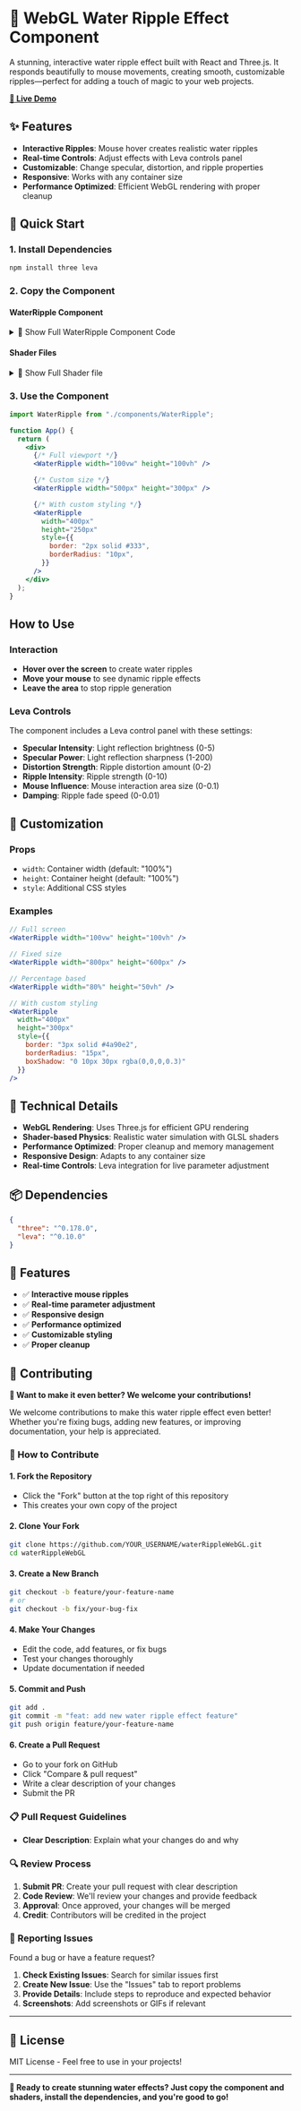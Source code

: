 # 🌊 WebGL Water Ripple Effect Component

A stunning, interactive water ripple effect built with React and Three.js. It responds beautifully to mouse movements, creating smooth, customizable ripples—perfect for adding a touch of magic to your web projects.

[**🎯 Live Demo**](https://deepak-101-dev.github.io/waterRippleWebGL/)

## ✨ Features

- **Interactive Ripples**: Mouse hover creates realistic water ripples
- **Real-time Controls**: Adjust effects with Leva controls panel
- **Customizable**: Change specular, distortion, and ripple properties
- **Responsive**: Works with any container size
- **Performance Optimized**: Efficient WebGL rendering with proper cleanup

## 🚀 Quick Start

### 1. Install Dependencies

```bash
npm install three leva
```

### 2. Copy the Component

#### WaterRipple Component

<details>
  <summary>📄 Show Full WaterRipple Component Code</summary>

```jsx
// src/components/WaterRipple.jsx
import { useEffect, useRef } from "react";
import { useControls } from "leva";
import * as THREE from "three";
import {
  simulationVertexShader,
  simulationFragmentShader,
  renderVertexShader,
  renderFragmentShader,
} from "../utils/shaders";

const WaterRipple = ({ width = "100%", height = "100%", style = {} }) => {
  const containerRef = useRef(null);
  const rendererRef = useRef(null);
  const simMaterialRef = useRef(null);
  const renderMaterialRef = useRef(null);
  const canvas2dRef = useRef(null);
  const textTextureRef = useRef(null);

  // Leva controls for adjustments
  const {
    specularIntensity,
    specularPower,
    distortionStrength,
    rippleIntensity,
    mouseInfluence,
    damping,
  } = useControls("Water Ripple Effect", {
    specularIntensity: {
      value: 1.5,
      min: 0,
      max: 5,
      step: 0.1,
      label: "Specular Intensity",
    },
    specularPower: {
      value: 60,
      min: 1,
      max: 200,
      step: 1,
      label: "Specular Power",
    },
    distortionStrength: {
      value: 0.3,
      min: 0,
      max: 2,
      step: 0.01,
      label: "Distortion Strength",
    },
    rippleIntensity: {
      value: 2.0,
      min: 0,
      max: 10,
      step: 0.1,
      label: "Ripple Intensity",
    },
    mouseInfluence: {
      value: 0.02,
      min: 0,
      max: 0.1,
      step: 0.001,
      label: "Mouse Influence",
    },
    damping: {
      value: 0.002,
      min: 0,
      max: 0.01,
      step: 0.0001,
      label: "Damping",
    },
  });

  useEffect(() => {
    if (!containerRef.current) return;

    const existingCanvases = containerRef.current.querySelectorAll("canvas");
    existingCanvases.forEach((canvas) => canvas.remove());

    const scene = new THREE.Scene();
    const simScene = new THREE.Scene();
    const camera = new THREE.OrthographicCamera(-1, 1, 1, -1, 0, 1);

    const renderer = new THREE.WebGLRenderer({
      antialias: true,
      alpha: true,
      preserveDrawingBuffer: false,
    });

    renderer.setClearColor(0x000000, 1);

    const canvas = renderer.domElement;
    canvas.style.display = "block";
    containerRef.current.appendChild(canvas);
    rendererRef.current = renderer;

    const getContainerSize = () => {
      const rect = containerRef.current.getBoundingClientRect();
      return {
        width: rect.width * window.devicePixelRatio,
        height: rect.height * window.devicePixelRatio,
        displayWidth: rect.width,
        displayHeight: rect.height,
      };
    };

    const resize = () => {
      const {
        width: pixelWidth,
        height: pixelHeight,
        displayWidth,
        displayHeight,
      } = getContainerSize();

      renderer.setPixelRatio(Math.min(window.devicePixelRatio, 2));
      renderer.setSize(displayWidth, displayHeight);

      if (rta && rtb) {
        rta.setSize(pixelWidth, pixelHeight);
        rtb.setSize(pixelWidth, pixelHeight);
      }

      simMaterial.uniforms.resolution.value.set(pixelWidth, pixelHeight);

      if (canvas2dRef.current) {
        canvas2dRef.current.width = pixelWidth;
        canvas2dRef.current.height = pixelHeight;
        const ctx = canvas2dRef.current.getContext("2d");
        ctx.fillStyle = "#000000";
        ctx.fillRect(0, 0, pixelWidth, pixelHeight);
        textTextureRef.current.needsUpdate = true;
      }
    };

    const mouse = new THREE.Vector2();
    let frame = 0;
    const initialSize = getContainerSize();

    const options = {
      format: THREE.RGBAFormat,
      type: THREE.FloatType,
      minFilter: THREE.LinearFilter,
      magFilter: THREE.LinearFilter,
      stencilBuffer: false,
      depthBuffer: false,
      generateMipmaps: false,
    };

    let rta = new THREE.WebGLRenderTarget(
      initialSize.width,
      initialSize.height,
      options
    );
    let rtb = new THREE.WebGLRenderTarget(
      initialSize.width,
      initialSize.height,
      options
    );

    rta.texture.generateMipmaps = false;
    rtb.texture.generateMipmaps = false;

    rta.texture.wrapS = THREE.ClampToEdgeWrapping;
    rta.texture.wrapT = THREE.ClampToEdgeWrapping;
    rtb.texture.wrapS = THREE.ClampToEdgeWrapping;
    rtb.texture.wrapT = THREE.ClampToEdgeWrapping;

    const simMaterial = new THREE.ShaderMaterial({
      uniforms: {
        inputTexture: { value: null },
        mouse: { value: mouse },
        resolution: {
          value: new THREE.Vector2(initialSize.width, initialSize.height),
        },
        time: { value: 0 },
        frame: { value: frame },
        rippleIntensity: { value: rippleIntensity },
        mouseInfluence: { value: mouseInfluence },
        damping: { value: damping },
      },
      vertexShader: simulationVertexShader,
      fragmentShader: simulationFragmentShader,
    });

    const renderMaterial = new THREE.ShaderMaterial({
      uniforms: {
        textureA: { value: null },
        textureB: { value: null },
        distortionStrength: { value: distortionStrength },
        specularIntensity: { value: specularIntensity },
        specularPower: { value: specularPower },
        rippleColor: { value: new THREE.Color(0x000000) },
      },
      vertexShader: renderVertexShader,
      fragmentShader: renderFragmentShader,
      transparent: true,
    });

    simMaterialRef.current = simMaterial;
    renderMaterialRef.current = renderMaterial;

    const plane = new THREE.PlaneGeometry(2, 2);
    const simQuad = new THREE.Mesh(plane, simMaterial);
    const renderQuad = new THREE.Mesh(plane, renderMaterial);
    simScene.add(simQuad);
    scene.add(renderQuad);

    const canvas2d = document.createElement("canvas");
    canvas2d.width = initialSize.width;
    canvas2d.height = initialSize.height;
    const ctx = canvas2d.getContext("2d");
    ctx.fillStyle = "#000000";
    ctx.fillRect(0, 0, initialSize.width, initialSize.height);

    const textTexture = new THREE.Texture(canvas2d);
    textTexture.minFilter = THREE.LinearFilter;
    textTexture.magFilter = THREE.LinearFilter;
    textTexture.format = THREE.RGBAFormat;
    textTexture.needsUpdate = true;

    canvas2dRef.current = canvas2d;
    textTextureRef.current = textTexture;

    resize();

    renderer.setRenderTarget(rta);
    renderer.render(simScene, camera);
    renderer.setRenderTarget(rtb);
    renderer.render(simScene, camera);
    renderer.setRenderTarget(null);

    const onMouseMove = (e) => {
      const rect = renderer.domElement.getBoundingClientRect();
      mouse.x = (e.clientX - rect.left) * window.devicePixelRatio;
      mouse.y =
        (rect.height - (e.clientY - rect.top)) * window.devicePixelRatio;
    };

    const onMouseLeave = () => {
      mouse.set(0, 0);
    };

    canvas.addEventListener("mousemove", onMouseMove);
    canvas.addEventListener("mouseleave", onMouseLeave);
    window.addEventListener("resize", resize);

    const animate = () => {
      simMaterial.uniforms.frame.value = frame++;
      simMaterial.uniforms.time.value = performance.now() / 1000;
      simMaterial.uniforms.inputTexture.value = rta.texture;

      renderer.setRenderTarget(rtb);
      renderer.render(simScene, camera);

      renderMaterial.uniforms.textureA.value = rtb.texture;
      renderMaterial.uniforms.textureB.value = textTexture;
      renderer.setRenderTarget(null);
      renderer.render(scene, camera);

      const temp = rta;
      rta = rtb;
      rtb = temp;

      requestAnimationFrame(animate);
    };
    animate();

    return () => {
      window.removeEventListener("resize", resize);
      canvas.removeEventListener("mousemove", onMouseMove);
      canvas.removeEventListener("mouseleave", onMouseLeave);

      renderer.dispose();
      rta.dispose();
      rtb.dispose();

      if (containerRef.current && canvas.parentNode === containerRef.current) {
        containerRef.current.removeChild(canvas);
      }
    };
  }, [width, height]);

  useEffect(() => {
    if (
      !simMaterialRef.current ||
      !renderMaterialRef.current ||
      !canvas2dRef.current ||
      !textTextureRef.current
    )
      return;

    simMaterialRef.current.uniforms.rippleIntensity.value = rippleIntensity;
    simMaterialRef.current.uniforms.mouseInfluence.value = mouseInfluence;
    simMaterialRef.current.uniforms.damping.value = damping;

    renderMaterialRef.current.uniforms.distortionStrength.value =
      distortionStrength;
    renderMaterialRef.current.uniforms.specularIntensity.value =
      specularIntensity;
    renderMaterialRef.current.uniforms.specularPower.value = specularPower;
    renderMaterialRef.current.uniforms.rippleColor.value = new THREE.Color(
      0x000000
    );

    const ctx = canvas2dRef.current.getContext("2d");
    ctx.fillStyle = "#000000";
    ctx.fillRect(0, 0, canvas2dRef.current.width, canvas2dRef.current.height);
    textTextureRef.current.needsUpdate = true;
  }, [
    specularIntensity,
    specularPower,
    distortionStrength,
    rippleIntensity,
    mouseInfluence,
    damping,
  ]);

  return (
    <div
      ref={containerRef}
      style={{
        width,
        height,
        overflow: "hidden",
        position: "relative",
        ...style,
      }}
    />
  );
};

export default WaterRipple;
```

</details>

#### Shader Files

<details>
  <summary>📄 Show Full Shader file</summary>

```javascript
// src/utils/shaders.js
export const simulationVertexShader = `
    varying vec2 vUv;
    void main() {
        vUv = uv;
        gl_Position = projectionMatrix * modelViewMatrix * vec4(position, 1.0);
    }
`;

export const simulationFragmentShader = `
    uniform sampler2D inputTexture;
    uniform vec2 mouse;
    uniform vec2 resolution;
    uniform float time;
    uniform int frame;
    uniform float rippleIntensity;
    uniform float mouseInfluence;
    uniform float damping;
    varying vec2 vUv;

    const float delta = 1.4;

    void main() {
        vec2 uv = vUv;

        if(frame == 0){
            gl_FragColor = vec4(0.0);
            return;
        }

        vec4 data = texture2D(inputTexture, uv);
        float pressure = data.x;
        float pVel = data.y;

        vec2 texelSize = 1.0 / resolution;
        float p_right = texture2D(inputTexture, uv + vec2(texelSize.x, 0.0)).x;
        float p_left = texture2D(inputTexture, uv + vec2(-texelSize.x, 0.0)).x;
        float p_up = texture2D(inputTexture, uv + vec2(0.0, texelSize.y)).x;
        float p_down = texture2D(inputTexture, uv + vec2(0.0, -texelSize.y)).x;

        if(uv.x <= texelSize.x) p_left = p_right;
        if(uv.x >= 1.0 - texelSize.x) p_right = p_left;
        if(uv.y <= texelSize.y) p_down = p_up;
        if(uv.y >= 1.0 - texelSize.y) p_up = p_down;

        pVel += delta * (-2.0 * pressure + p_right + p_left) / 4.0;
        pVel += delta * (-2.0 * pressure + p_up + p_down) / 4.0;

        pressure += delta * pVel;
        pVel -= 0.005 * delta * pressure;

        pVel *= 1.0 - damping * delta;
        pressure *= 0.999;

        vec2 mouseUV = mouse / resolution;
        if(mouse.x > 0.0){
            float dist = distance(uv, mouseUV);
            if(dist < mouseInfluence){
                pressure += rippleIntensity * (1.0 - dist / mouseInfluence);
            }
        }

        gl_FragColor = vec4(pressure, pVel, (p_right - p_left) / 2.0, (p_up - p_down) / 2.0);
    }
`;

export const renderVertexShader = `
    varying vec2 vUv;
    void main () {
        vUv = uv;
        gl_Position = projectionMatrix * modelViewMatrix * vec4(position, 1.0);
    }
`;

export const renderFragmentShader = `
    uniform sampler2D textureA;
    uniform sampler2D textureB;
    uniform float distortionStrength;
    uniform float specularIntensity;
    uniform float specularPower;
    uniform vec3 rippleColor;
    varying vec2 vUv;

    void main () {
        vec4 dataA = texture2D(textureA, vUv);
        vec2 distortion = distortionStrength * dataA.zw;
        vec4 color = texture2D(textureB, vUv + distortion);

        vec3 normal = normalize(vec3(-dataA.z * 2.0, 0.5, -dataA.w * 2.0));
        vec3 lightDir = normalize(vec3(-3.0, 10.0, 3.0));
        float specular = pow(max(0.0, dot(normal, lightDir)), specularPower) * specularIntensity;

        // Mix the background color with the ripple color based on pressure
        vec3 finalColor = mix(color.rgb, rippleColor, dataA.x * 0.3);
        
        gl_FragColor = vec4(clamp(finalColor + vec3(specular), 0.0, 1.0), 1.0);
    }
`;
```

</details>

### 3. Use the Component

```jsx
import WaterRipple from "./components/WaterRipple";

function App() {
  return (
    <div>
      {/* Full viewport */}
      <WaterRipple width="100vw" height="100vh" />

      {/* Custom size */}
      <WaterRipple width="500px" height="300px" />

      {/* With custom styling */}
      <WaterRipple
        width="400px"
        height="250px"
        style={{
          border: "2px solid #333",
          borderRadius: "10px",
        }}
      />
    </div>
  );
}
```

## How to Use

### **Interaction**

- **Hover over the screen** to create water ripples
- **Move your mouse** to see dynamic ripple effects
- **Leave the area** to stop ripple generation

### **Leva Controls**

The component includes a Leva control panel with these settings:

- **Specular Intensity**: Light reflection brightness (0-5)
- **Specular Power**: Light reflection sharpness (1-200)
- **Distortion Strength**: Ripple distortion amount (0-2)
- **Ripple Intensity**: Ripple strength (0-10)
- **Mouse Influence**: Mouse interaction area size (0-0.1)
- **Damping**: Ripple fade speed (0-0.01)

## 🎨 Customization

### **Props**

- `width`: Container width (default: "100%")
- `height`: Container height (default: "100%")
- `style`: Additional CSS styles

### **Examples**

```jsx
// Full screen
<WaterRipple width="100vw" height="100vh" />

// Fixed size
<WaterRipple width="800px" height="600px" />

// Percentage based
<WaterRipple width="80%" height="50vh" />

// With custom styling
<WaterRipple
  width="400px"
  height="300px"
  style={{
    border: "3px solid #4a90e2",
    borderRadius: "15px",
    boxShadow: "0 10px 30px rgba(0,0,0,0.3)"
  }}
/>
```

## 🔧 Technical Details

- **WebGL Rendering**: Uses Three.js for efficient GPU rendering
- **Shader-based Physics**: Realistic water simulation with GLSL shaders
- **Performance Optimized**: Proper cleanup and memory management
- **Responsive Design**: Adapts to any container size
- **Real-time Controls**: Leva integration for live parameter adjustment

## 📦 Dependencies

```json
{
  "three": "^0.178.0",
  "leva": "^0.10.0"
}
```

## 🌟 Features

- ✅ **Interactive mouse ripples**
- ✅ **Real-time parameter adjustment**
- ✅ **Responsive design**
- ✅ **Performance optimized**
- ✅ **Customizable styling**
- ✅ **Proper cleanup**

## 🤝 Contributing

**🌟 Want to make it even better? We welcome your contributions!**

We welcome contributions to make this water ripple effect even better! Whether you're fixing bugs, adding new features, or improving documentation, your help is appreciated.

### 🚀 How to Contribute

#### 1. Fork the Repository

- Click the "Fork" button at the top right of this repository
- This creates your own copy of the project

#### 2. Clone Your Fork

```bash
git clone https://github.com/YOUR_USERNAME/waterRippleWebGL.git
cd waterRippleWebGL
```

#### 3. Create a New Branch

```bash
git checkout -b feature/your-feature-name
# or
git checkout -b fix/your-bug-fix
```

#### 4. Make Your Changes

- Edit the code, add features, or fix bugs
- Test your changes thoroughly
- Update documentation if needed

#### 5. Commit and Push

```bash
git add .
git commit -m "feat: add new water ripple effect feature"
git push origin feature/your-feature-name
```

#### 6. Create a Pull Request

- Go to your fork on GitHub
- Click "Compare & pull request"
- Write a clear description of your changes
- Submit the PR

### 📋 Pull Request Guidelines

- **Clear Description**: Explain what your changes do and why

### 🔍 Review Process

1. **Submit PR**: Create your pull request with clear description
2. **Code Review**: We'll review your changes and provide feedback
3. **Approval**: Once approved, your changes will be merged
4. **Credit**: Contributors will be credited in the project

### 🐛 Reporting Issues

Found a bug or have a feature request?

1. **Check Existing Issues**: Search for similar issues first
2. **Create New Issue**: Use the "Issues" tab to report problems
3. **Provide Details**: Include steps to reproduce and expected behavior
4. **Screenshots**: Add screenshots or GIFs if relevant

---

## 📄 License

MIT License - Feel free to use in your projects!

---

**🎯 Ready to create stunning water effects? Just copy the component and shaders, install the dependencies, and you're good to go!**
